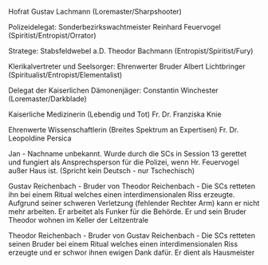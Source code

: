 

Hofrat Gustav Lachmann (Loremaster/Sharpshooter)

Polizeidelegat: Sonderbezirkswachtmeister Reinhard Feuervogel (Spiritist/Entropist/Orrator)

Stratege: Stabsfeldwebel a.D. Theodor Bachmann (Entropist/Spiritist/Fury)

Klerikalvertreter und Seelsorger: Ehrenwerter Bruder Albert Lichtbringer (Spiritualist/Entropist/Elementalist)

Delegat der Kaiserlichen Dämonenjäger: Constantin Winchester (Loremaster/Darkblade)

Kaiserliche Medizinerin (Lebendig und Tot) Fr. Dr. Franziska Knie

Ehrenwerte Wissenschaftlerin (Breites Spektrum an Expertisen) Fr. Dr. Leopoldine Persica


Jan - Nachname unbekannt. Wurde durch die SCs in Session 13 gerettet und fungiert als Ansprechsperson für die Polizei, wenn Hr. Feuervogel außer Haus ist. (Spricht kein Deutsch - nur Tschechisch)

Gustav Reichenbach - Bruder von Theodor Reichenbach - Die SCs retteten ihn bei einem Ritual welches einen interdimensionalen Riss erzeugte. Aufgrund seiner schweren Verletzung (fehlender Rechter Arm) kann er nicht mehr arbeiten. Er arbeitet als Funker für die Behörde. Er und sein Bruder Theodor wohnen im Keller der Leitzentrale

Theodor Reichenbach - Bruder von Gustav Reichenbach - Die SCs retteten seinen Bruder bei einem Ritual welches einen interdimensionalen Riss erzeugte und er schwor ihnen ewigen Dank dafür. Er dient als Hausmeister

